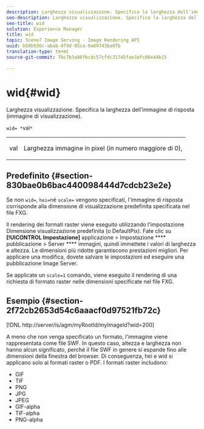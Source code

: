 ```yaml
---
description: Larghezza visualizzazione. Specifica la larghezza dell’immagine di risposta (immagine di visualizzazione).
seo-description: Larghezza visualizzazione. Specifica la larghezza dell’immagine di risposta (immagine di visualizzazione).
seo-title: wid
solution: Experience Manager
title: wid
topic: Scene7 Image Serving - Image Rendering API
uuid: b59b936c-abab-4f9d-95ca-0a09743ba0fb
translation-type: tm+mt
source-git-commit: 7bc7b3a86fbcdc57cfdc31745fae3afc06e44b15

---
```



# wid{#wid}

Larghezza visualizzazione. Specifica la larghezza dell’immagine di risposta (immagine di visualizzazione).

`wid= *`val`*`

<table id="simpletable_8229FEFB366F4A799C206FD3E3C601BA"> 
 <tr class="strow"> 
  <td class="stentry"> <p><span class="codeph"> <span class="varname"> val</span></span> </p> </td> 
  <td class="stentry"> <p>Larghezza immagine in pixel (in numero maggiore di 0), </p></td> 
 </tr> 
</table>

## Predefinito {#section-830bae0b6bac440098444d7cdcb23e2e}

Se non `wid=`, `hei=`né `scale=` vengono specificati, l&#39;immagine di risposta corrisponde alla dimensione di visualizzazione predefinita specificata nel file FXG.

Il rendering dei formati raster viene eseguito utilizzando l&#39;impostazione Dimensione visualizzazione predefinita (o DefaultPix). Fate clic su **[!UICONTROL Impostazione]** applicazione > Impostazione **** pubblicazione > Server **** immagini, quindi immettete i valori di larghezza e altezza. Le dimensioni più ridotte garantiscono prestazioni migliori. Per applicare una modifica, dovete salvare le impostazioni ed eseguire una pubblicazione Image Server.

Se applicate un `scale=1` comando, viene eseguito il rendering di una richiesta di formato raster nelle dimensioni specificate nel file FXG.

## Esempio {#section-2f72cb2653d54c6aaacf0d97521fb72c}

[!DNL http://server/is/agm/myRootId/myImageId?wid=200]

A meno che non venga specificato un formato, l&#39;immagine viene rappresentata come file SWF. In questo caso, altezza e larghezza non hanno alcun significato, perché il file SWF in genere si espande fino alle dimensioni della finestra del browser. Di conseguenza, hei e wid si applicano solo ai formati raster o PDF. I formati raster includono:

* GIF
* TIF
* PNG
* JPG
* JPEG
* GIF-alpha
* TIF-alpha
* PNG-alpha

